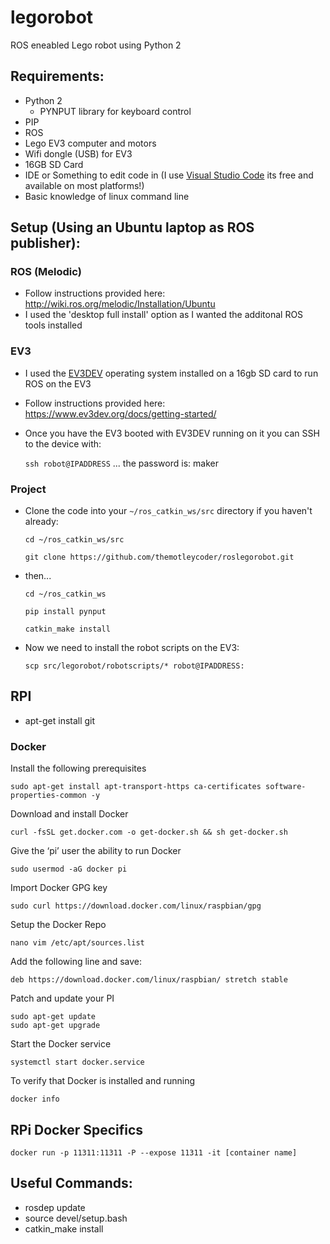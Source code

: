 # legorobot
ROS eneabled Lego robot using Python 2

## Requirements:
* Python 2
  * PYNPUT library for keyboard control
* PIP
* ROS
* Lego EV3 computer and motors
* Wifi dongle (USB) for EV3
* 16GB SD Card
* IDE or Something to edit code in (I use [Visual Studio Code](https://code.visualstudio.com/) its free and available on most platforms!)
* Basic knowledge of linux command line

## Setup (Using an Ubuntu laptop as ROS publisher):

### ROS (Melodic)
* Follow instructions provided here: http://wiki.ros.org/melodic/Installation/Ubuntu
* I used the 'desktop full install' option as I wanted the additonal ROS tools installed


### EV3
* I used the [EV3DEV](https://www.ev3dev.org) operating system installed on a 16gb SD card to run ROS on the EV3
* Follow instructions provided here: https://www.ev3dev.org/docs/getting-started/
* Once you have the EV3 booted with EV3DEV running on it you can SSH to the device with:

    `ssh robot@IPADDRESS` ... the password is: maker

### Project
* Clone the code into your `~/ros_catkin_ws/src` directory if you haven't already:
  
    `cd ~/ros_catkin_ws/src`
    
    `git clone https://github.com/themotleycoder/roslegorobot.git`

* then...

    `cd ~/ros_catkin_ws`

    `pip install pynput`

    `catkin_make install`

* Now we need to install the robot scripts on the EV3:
  
    `scp src/legorobot/robotscripts/* robot@IPADDRESS:`

## RPI
* apt-get install git

### Docker
Install the following prerequisites

    sudo apt-get install apt-transport-https ca-certificates software-properties-common -y

Download and install Docker

    curl -fsSL get.docker.com -o get-docker.sh && sh get-docker.sh

Give the ‘pi’ user the ability to run Docker

    sudo usermod -aG docker pi

Import Docker GPG key

    sudo curl https://download.docker.com/linux/raspbian/gpg

Setup the Docker Repo

    nano vim /etc/apt/sources.list

Add the following line and save:

    deb https://download.docker.com/linux/raspbian/ stretch stable

Patch and update your PI

    sudo apt-get update
    sudo apt-get upgrade

Start the Docker service

    systemctl start docker.service

To verify that Docker is installed and running

    docker info

## RPi Docker Specifics
    docker run -p 11311:11311 -P --expose 11311 -it [container name]


## Useful Commands:
* rosdep update
* source devel/setup.bash
* catkin_make install

